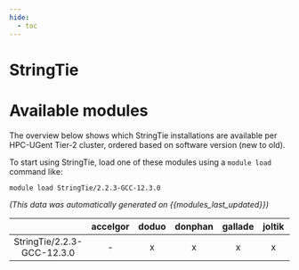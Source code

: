 ```yaml
---
hide:
  - toc
---
```


StringTie
=========

# Available modules


The overview below shows which StringTie installations are available per HPC-UGent Tier-2 cluster, ordered based on software version (new to old).

To start using StringTie, load one of these modules using a `module load` command like:

```shell
module load StringTie/2.2.3-GCC-12.3.0
```

*(This data was automatically generated on {{modules_last_updated}})*  

| |accelgor|doduo|donphan|gallade|joltik|shinx|
| :---: | :---: | :---: | :---: | :---: | :---: | :---: |
|StringTie/2.2.3-GCC-12.3.0|-|x|x|x|x|x|
